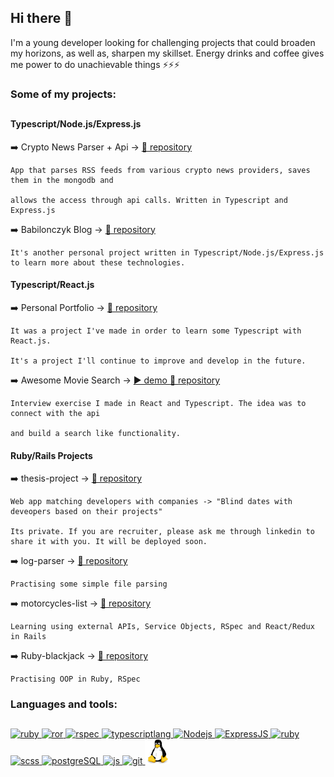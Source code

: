 ##  Hi there 👋

I'm a young developer looking for challenging projects that could broaden my horizons, as well as, sharpen my skillset. Energy drinks and coffee gives me power to do unachievable things ⚡⚡⚡

### Some of my projects:
##
  
  
#### Typescript/Node.js/Express.js
  
➡️  Crypto News Parser +  Api -> <a href="https://github.com/babilonczyk/crypto-news-parser-api" target="_blank"> 📁 repository</a> 

    App that parses RSS feeds from various crypto news providers, saves them in the mongodb and 
    
    allows the access through api calls. Written in Typescript and  Express.js

➡️  Babilonczyk Blog ->  <a href="https://github.com/babilonczyk/babilonczyk-blog" target="_blank"> 📁 repository</a> 

    It's another personal project written in Typescript/Node.js/Express.js to learn more about these technologies. 

#### Typescript/React.js

➡️  Personal Portfolio -> <a href="https://github.com/babilonczyk/babilonczyk.github.io" target="_blank"> 📁 repository</a> 

    It was a project I've made in order to learn some Typescript with React.js. 
    
    It's a project I'll continue to improve and develop in the future.
    
➡️  Awesome Movie Search -> <a href="https://awesome-movie-search-react.herokuapp.com/" target="_blank">▶️ demo </a> <a href="https://github.com/babilonczyk/awesome-movie-search" target="_blank"> 📁 repository</a> 

    Interview exercise I made in React and Typescript. The idea was to connect with the api 
    
    and build a search like functionality.

#### Ruby/Rails Projects

➡️ thesis-project -> <a href="https://github.com/babilonczyk/thesis-project" target="_blank"> 📁 repository</a> 

    Web app matching developers with companies -> "Blind dates with deveopers based on their projects"
    
    Its private. If you are recruiter, please ask me through linkedin to share it with you. It will be deployed soon.

➡️ log-parser -> <a href="https://github.com/babilonczyk/log-parser" target="_blank"> 📁 repository</a> 

    Practising some simple file parsing

➡️ motorcycles-list -> <a href="https://github.com/babilonczyk/motorcycles-list" target="_blank"> 📁 repository</a>   

    Learning using external APIs, Service Objects, RSpec and React/Redux in Rails

➡️ Ruby-blackjack -> <a href="https://github.com/babilonczyk/ruby-blackjack" target="_blank"> 📁 repository</a> 

    Practising OOP in Ruby, RSpec
    
### Languages and tools:
##

<p align="left"> 
    <a href="https://www.ruby-lang.org/en/" target="_blank"> <img src="https://upload.wikimedia.org/wikipedia/commons/thumb/7/73/Ruby_logo.svg/1024px-Ruby_logo.svg.png" alt="ruby" width="40" height="40"/> </a> 
    <a href="https://rubyonrails.org/" target="_blank"> <img src="https://upload.wikimedia.org/wikipedia/commons/1/16/Ruby_on_Rails-logo.png" alt="ror" width="40" height="40"/> </a>  
    <a href="https://rspec.info/" target="_blank"> <img src="https://iconape.com/wp-content/png_logo_vector/rspec-logo.png" alt="rspec" width="40" height="40"/> </a>   
    <a href="https://www.typescriptlang.org/" target="_blank"> <img src="https://upload.wikimedia.org/wikipedia/commons/thumb/4/4c/Typescript_logo_2020.svg/1200px-Typescript_logo_2020.svg.png" alt="typescriptlang" width="40" height="40"/> </a> 
    <a href="https://nodejs.org/en/" target="_blank"> <img src="https://upload.wikimedia.org/wikipedia/commons/0/0c/Nodejs.svg" alt="Nodejs" width="40" height="40"/> </a> 
    <a href="https://expressjs.com/" target="_blank"> <img src="https://cdn.jsdelivr.net/gh/devicons/devicon/icons/express/express-original.svg" alt="ExpressJS" width="40" height="40"/> </a> 
    <a href="https://reactjs.org/" target="_blank"> <img src="https://upload.wikimedia.org/wikipedia/commons/thumb/a/a7/React-icon.svg/1200px-React-icon.svg.png" alt="ruby" width="45" height="40"/> </a> 
    <a href="https://sass-lang.com/documentation" target="_blank"> 
      <img src="https://upload.wikimedia.org/wikipedia/commons/thumb/9/96/Sass_Logo_Color.svg/1200px-Sass_Logo_Color.svg.png" alt="scss" width="50" height="40"/> </a> 
    <a href="https://www.postgresql.org/docs/" target="_blank"> <img src="https://upload.wikimedia.org/wikipedia/commons/thumb/2/29/Postgresql_elephant.svg/1200px-Postgresql_elephant.svg.png" alt="postgreSQL" width="40" height="40"/> </a> 
    <a href="https://developer.mozilla.org/en-US/docs/Web/JavaScript"> <img src="https://upload.wikimedia.org/wikipedia/commons/thumb/9/99/Unofficial_JavaScript_logo_2.svg/1024px-Unofficial_JavaScript_logo_2.svg.png" alt="js" width="40" height="40"/>  </a>
    <a href="https://git-scm.com/" target="_blank"> <img src="https://www.vectorlogo.zone/logos/git-scm/git-scm-icon.svg" alt="git" width="40" height="40"/> </a>   
    <a href="https://www.linux.org/" target="_blank"> <img src="https://raw.githubusercontent.com/devicons/devicon/master/icons/linux/linux-original.svg" alt="linux" width="40" height="40"/> </a>    
</p>
